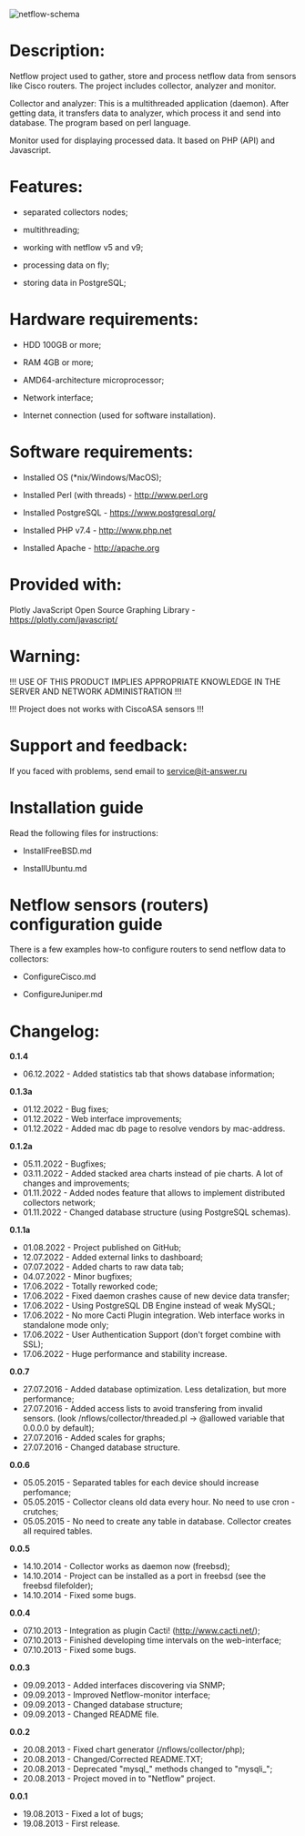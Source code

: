 ![netflow-schema](https://user-images.githubusercontent.com/25764692/204842421-f292c9fb-72b9-4627-9a96-a5f71e133bd0.png)

# Description:

Netflow project used to gather, store and process netflow data from sensors like Cisco routers. The project includes collector, analyzer and monitor.

Collector and analyzer:
This is a multithreaded application (daemon). After getting data, it transfers data to analyzer, which process it and send into database. The program based on perl language.

Monitor used for displaying processed data. It based on PHP (API) and Javascript.

# Features:

- separated collectors nodes;

- multithreading;

- working with netflow v5 and v9;

- processing data on fly;

- storing data in PostgreSQL;

# Hardware requirements:

- HDD 100GB or more;

- RAM 4GB or more;

- AMD64-architecture microprocessor;

- Network interface;

- Internet connection (used for software installation).

# Software requirements:

- Installed OS (*nix/Windows/MacOS);

- Installed Perl (with threads) - http://www.perl.org

- Installed PostgreSQL - https://www.postgresql.org/

- Installed PHP v7.4 - http://www.php.net

- Installed Apache - http://apache.org

# Provided with:

Plotly JavaScript Open Source Graphing Library - https://plotly.com/javascript/

# Warning:

!!! USE OF THIS PRODUCT IMPLIES APPROPRIATE KNOWLEDGE IN THE SERVER AND NETWORK ADMINISTRATION !!!

!!! Project does not works with CiscoASA sensors !!!

# Support and feedback:

If you faced with problems, send email to service@it-answer.ru

# Installation guide

Read the following files for instructions:

- InstallFreeBSD.md

- InstallUbuntu.md

# Netflow sensors (routers) configuration guide

There is a few examples how-to configure routers to send netflow data to collectors:

- ConfigureCisco.md

- ConfigureJuniper.md

# Changelog:

 **0.1.4**

- 06.12.2022 - Added statistics tab that shows database information;

 **0.1.3a**

- 01.12.2022 - Bug fixes;
- 01.12.2022 - Web interface improvements;
- 01.12.2022 - Added mac db page to resolve vendors by mac-address.

 **0.1.2a**

- 05.11.2022 - Bugfixes;
- 03.11.2022 - Added stacked area charts instead of pie charts. A lot of changes and improvements;
- 01.11.2022 - Added nodes feature that allows to implement distributed collectors network;
- 01.11.2022 - Changed database structure (using PostgreSQL schemas).

 **0.1.1a**

- 01.08.2022 - Project published on GitHub;
- 12.07.2022 - Added external links to dashboard;
- 07.07.2022 - Added charts to raw data tab;
- 04.07.2022 - Minor bugfixes;
- 17.06.2022 - Totally reworked code;
- 17.06.2022 - Fixed daemon crashes cause of new device data transfer;
- 17.06.2022 - Using PostgreSQL DB Engine instead of weak MySQL;
- 17.06.2022 - No more Cacti Plugin integration. Web interface works in standalone mode only;
- 17.06.2022 - User Authentication Support (don't forget combine with SSL);
- 17.06.2022 - Huge performance and stability increase.

 **0.0.7**

- 27.07.2016 - Added database optimization. Less detalization, but more performance;
- 27.07.2016 - Added access lists to avoid transfering from invalid sensors. (look /nflows/collector/threaded.pl -> @allowed variable that 0.0.0.0 by default);
- 27.07.2016 - Added scales for graphs;
- 27.07.2016 - Changed database structure.

 **0.0.6**

- 05.05.2015 - Separated tables for each device should increase perfomance;
- 05.05.2015 - Collector cleans old data every hour. No need to use cron - crutches;
- 05.05.2015 - No need to create any table in database. Collector creates all required tables.

 **0.0.5**

- 14.10.2014 - Collector works as daemon now (freebsd);
- 14.10.2014 - Project can be installed as a port in freebsd (see the freebsd filefolder);
- 14.10.2014 - Fixed some bugs.

 **0.0.4**

- 07.10.2013 - Integration as plugin Cacti! (http://www.cacti.net/);
- 07.10.2013 - Finished developing time intervals on the web-interface;
- 07.10.2013 - Fixed some bugs.

 **0.0.3**

- 09.09.2013 - Added interfaces discovering via SNMP;
- 09.09.2013 - Improved Netflow-monitor interface;
- 09.09.2013 - Changed database structure;
- 09.09.2013 - Changed README file.

 **0.0.2**

- 20.08.2013 - Fixed chart generator (/nflows/collector/php);
- 20.08.2013 - Changed/Corrected README.TXT;
- 20.08.2013 - Deprecated "mysql_" methods changed to "mysqli_";
- 20.08.2013 - Project moved in to "Netflow" project.

 **0.0.1**

- 19.08.2013 - Fixed a lot of bugs;
- 19.08.2013 - First release.